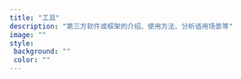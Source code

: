 ```yaml
---
title: "工具"
description: "第三方软件或框架的介绍、使用方法、分析适用场景等"
image: ""
style:
 background: "" 
 color: ""
---
```

